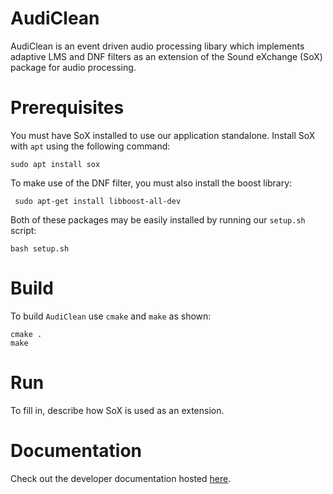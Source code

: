 # AudiClean

AudiClean is an event driven audio processing libary which implements adaptive LMS and DNF filters as an extension of the Sound eXchange (SoX) package for audio processing. 

# Prerequisites

You must have SoX installed to use our application standalone. Install SoX with `apt` using the following command:
```
sudo apt install sox 
```
To make use of the DNF filter, you must also install the boost library:

```
 sudo apt-get install libboost-all-dev
```

Both of these packages may be easily installed by running our `setup.sh` script:
```
bash setup.sh
```

# Build

To build `AudiClean` use `cmake` and `make` as shown:

```
cmake .
make
```

# Run 

To fill in, describe how SoX is used as an extension.

# Documentation

Check out the developer documentation hosted [here](https://rossgardiner.github.io/AudiClean/html/annotated.html).
